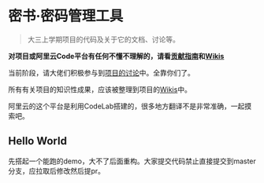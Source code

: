 # 密书·密码管理工具

> 大三上学期项目的代码及关于它的文档、讨论等。

**对项目或阿里云Code平台有任何不懂不理解的，请看[贡献指南](https://code.aliyun.com/yqmailsend/rfkhx/blob/master/CONTRIBUTING.md)和[Wikis](https://code.aliyun.com/yqmailsend/rfkhx/wikis/home)**

当前阶段，请大佬们积极参与到[项目的讨论](https://code.aliyun.com/yqmailsend/rfkhx/issues)中。全靠你们了。

所有有关项目的知识性成果，应该被整理到项目的[Wikis](https://code.aliyun.com/yqmailsend/rfkhx/wikis/home)中。

阿里云的这个平台是利用CodeLab搭建的，很多地方翻译不是非常准确，一起摸索吧。

## Hello World
先搭起一个能跑的demo，大不了后面重构。大家提交代码禁止直接提交到master分支，应拉取后修改然后提pr。